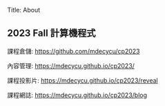 Title: About

## 2023 Fall 計算機程式

課程倉儲: <a href="https://github.com/mdecycu/cp2023">https://github.com/mdecycu/cp2023</a>

內容管理: <a href="https://mdecycu.github.io/cp2023/">https://mdecycu.github.io/cp2023/</a>

課程投影片: <a href="https://mdecycu.github.io/cp2023/reveal">https://mdecycu.github.io/cp2023/reveal</a>

課程網誌: <a href="https://mdecycu.github.io/cp2023/blog">https://mdecycu.github.io/cp2023/blog</a>








